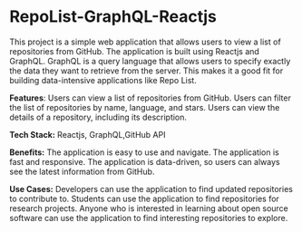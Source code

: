 # RepoList-GraphQL-Reactjs
This project is a simple web application that allows users to view a list of repositories from GitHub. The application is built using Reactjs and GraphQL. GraphQL is a query language that allows users to specify exactly the data they want to retrieve from the server. This makes it a good fit for building data-intensive applications like Repo List.

**Features**:
Users can view a list of repositories from GitHub.
Users can filter the list of repositories by name, language, and stars.
Users can view the details of a repository, including its description.

**Tech Stack:** Reactjs, GraphQL,GitHub API

**Benefits:**
The application is easy to use and navigate.
The application is fast and responsive.
The application is data-driven, so users can always see the latest information from GitHub.

**Use Cases:**
Developers can use the application to find updated repositories to contribute to.
Students can use the application to find repositories for research projects.
Anyone who is interested in learning about open source software can use the application to find interesting repositories to explore.

